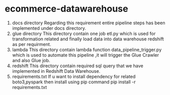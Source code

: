 # ecommerce-datawarehouse

1. docs directory
Regarding this requirement entire pipeline steps has been implemented under docs directory.
2. glue directory
This directory contain one job etl.py which is used for transformation related and finally load data into data warehouse redshift as per requirment.
3. lambda
This directory contain lambda function data_pipeline_trigger.py which is used to automate this pipeline ,it will trigger the Glue Crawler and also Glue job.
4. redshift
This directory contain required sql query that we have implemented in Redshift Data Warehouse.
5. requirements.txt
If u want to install dependency for related boto3,pyspark then install using pip command
pip install -r requirements.txt


